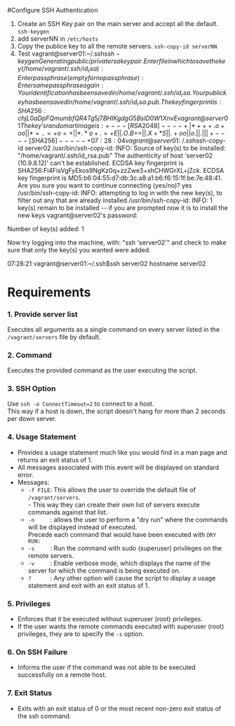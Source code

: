 #Configure SSH Authentication
1. Create an SSH Key pair on the main server and accept all the default.
`ssh-keygen` 
2. add serverNN in `/etc/hosts` 
3. Copy the publice key to all the remote servers. 
`ssh-copy-id serverNN`
4. Test
vagrant@server01:~/.ssh$ssh-keygen 
Generating public/private rsa key pair.
Enter file in which to save the key (/home/vagrant/.ssh/id_rsa): 
Enter passphrase (empty for no passphrase): 
Enter same passphrase again: 
Your identification has been saved in /home/vagrant/.ssh/id_rsa.
Your public key has been saved in /home/vagrant/.ssh/id_rsa.pub.
The key fingerprint is:
SHA256:chjL0aDpFQmumbfQR4Tg5j7BHIKgdgG5BsID0W1XnvE vagrant@server01
The key's randomart image is:
+---[RSA 2048]----+
|*+++.o+oo        |
|*=..=+o= +       |
|*.*o+.= + E      |
|.O.B + =         |
|. X + * S        |
| . + o o         |
|  o .            |
|   .             |
|                 |
+----[SHA256]-----+
07:28:04 vagrant@server01:~/.ssh$ssh-copy-id server02
/usr/bin/ssh-copy-id: INFO: Source of key(s) to be installed: "/home/vagrant/.ssh/id_rsa.pub"
The authenticity of host 'server02 (10.9.8.12)' can't be established.
ECDSA key fingerprint is SHA256:Fi4FisVgFyEkos9NgKz0q+zzZwe3+xhCHWGrXL+jZck.
ECDSA key fingerprint is MD5:b6:04:55:d7:db:3c:a8:a1:b6:f6:15:1f:be:7e:48:41.
Are you sure you want to continue connecting (yes/no)? yes
/usr/bin/ssh-copy-id: INFO: attempting to log in with the new key(s), to filter out any that are already installed
/usr/bin/ssh-copy-id: INFO: 1 key(s) remain to be installed -- if you are prompted now it is to install the new keys
vagrant@server02's password: 

Number of key(s) added: 1

Now try logging into the machine, with:   "ssh 'server02'"
and check to make sure that only the key(s) you wanted were added.

07:28:21 vagrant@server01:~/.ssh$ssh server02 hostname
server02

# Requirements
### 1. Provide server list
Executes all arguments as a single command on every server listed in the `/vagrant/servers` file by default.

### 2. Command
Executes the provided command as the user executing the script.

### 3. SSH Option
Use `ssh -o ConnectTimeout=2` to connect to a host. </br>
This way if a host is down, the script doesn't hang for more than 2 seconds per down server.

### 4. Usage Statement
* Provides a usage statement much like you would find in a man page and returns an exit status of 1. 
* All messages associated with this event will be displayed on standard error.
* Messages:
  * `-f FILE`: This allows the user to override the default file of `/vagrant/servers`. </br>
             - This way they can create their own list of servers execute commands against that list.
  * `-n     `: allows the user to perform a "dry run" where the commands will be displayed instead of executed.  </br>
              Precede each command that would have been executed with `DRY RUN:`
  * `-s     `: Run the command with sudo (superuser) privileges on the remote servers.    
  * `-v     `: Enable verbose mode, which displays the name of the server for which the command is being executed on.
  * `?      `: Any other option will cause the script to display a usage statement and exit with an exit status of 1.

### 5. Privileges
* Enforces that it be executed without superuser (root) privileges. 
* If the user wants the remote commands executed with superuser (root) privileges, they are to specify the `-s` option.

### 6. On SSH Failure
* Informs the user if the command was not able to be executed successfully on a remote host.

### 7. Exit Status
* Exits with an exit status of 0 or the most recent non-zero exit status of the ssh command.
